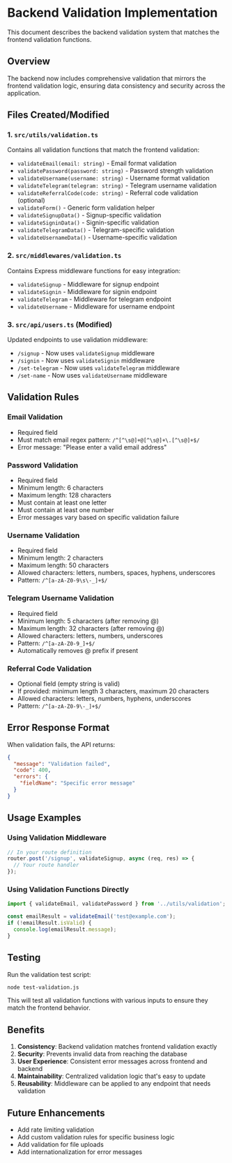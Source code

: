 # Backend Validation Implementation

This document describes the backend validation system that matches the frontend validation functions.

## Overview

The backend now includes comprehensive validation that mirrors the frontend validation logic, ensuring data consistency and security across the application.

## Files Created/Modified

### 1. `src/utils/validation.ts`
Contains all validation functions that match the frontend validation:

- `validateEmail(email: string)` - Email format validation
- `validatePassword(password: string)` - Password strength validation
- `validateUsername(username: string)` - Username format validation
- `validateTelegram(telegram: string)` - Telegram username validation
- `validateReferralCode(code: string)` - Referral code validation (optional)
- `validateForm()` - Generic form validation helper
- `validateSignupData()` - Signup-specific validation
- `validateSigninData()` - Signin-specific validation
- `validateTelegramData()` - Telegram-specific validation
- `validateUsernameData()` - Username-specific validation

### 2. `src/middlewares/validation.ts`
Contains Express middleware functions for easy integration:

- `validateSignup` - Middleware for signup endpoint
- `validateSignin` - Middleware for signin endpoint
- `validateTelegram` - Middleware for telegram endpoint
- `validateUsername` - Middleware for username endpoint

### 3. `src/api/users.ts` (Modified)
Updated endpoints to use validation middleware:

- `/signup` - Now uses `validateSignup` middleware
- `/signin` - Now uses `validateSignin` middleware
- `/set-telegram` - Now uses `validateTelegram` middleware
- `/set-name` - Now uses `validateUsername` middleware

## Validation Rules

### Email Validation
- Required field
- Must match email regex pattern: `/^[^\s@]+@[^\s@]+\.[^\s@]+$/`
- Error message: "Please enter a valid email address"

### Password Validation
- Required field
- Minimum length: 6 characters
- Maximum length: 128 characters
- Must contain at least one letter
- Must contain at least one number
- Error messages vary based on specific validation failure

### Username Validation
- Required field
- Minimum length: 2 characters
- Maximum length: 50 characters
- Allowed characters: letters, numbers, spaces, hyphens, underscores
- Pattern: `/^[a-zA-Z0-9\s\-_]+$/`

### Telegram Username Validation
- Required field
- Minimum length: 5 characters (after removing @)
- Maximum length: 32 characters (after removing @)
- Allowed characters: letters, numbers, underscores
- Pattern: `/^[a-zA-Z0-9_]+$/`
- Automatically removes @ prefix if present

### Referral Code Validation
- Optional field (empty string is valid)
- If provided: minimum length 3 characters, maximum 20 characters
- Allowed characters: letters, numbers, hyphens, underscores
- Pattern: `/^[a-zA-Z0-9\-_]+$/`

## Error Response Format

When validation fails, the API returns:

```json
{
  "message": "Validation failed",
  "code": 400,
  "errors": {
    "fieldName": "Specific error message"
  }
}
```

## Usage Examples

### Using Validation Middleware

```typescript
// In your route definition
router.post('/signup', validateSignup, async (req, res) => {
  // Your route handler
});
```

### Using Validation Functions Directly

```typescript
import { validateEmail, validatePassword } from '../utils/validation';

const emailResult = validateEmail('test@example.com');
if (!emailResult.isValid) {
  console.log(emailResult.message);
}
```

## Testing

Run the validation test script:

```bash
node test-validation.js
```

This will test all validation functions with various inputs to ensure they match the frontend behavior.

## Benefits

1. **Consistency**: Backend validation matches frontend validation exactly
2. **Security**: Prevents invalid data from reaching the database
3. **User Experience**: Consistent error messages across frontend and backend
4. **Maintainability**: Centralized validation logic that's easy to update
5. **Reusability**: Middleware can be applied to any endpoint that needs validation

## Future Enhancements

- Add rate limiting validation
- Add custom validation rules for specific business logic
- Add validation for file uploads
- Add internationalization for error messages


